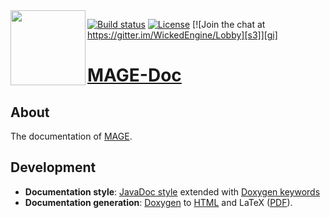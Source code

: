 <img align="left" src="https://github.com/matt77hias/MAGE/blob/master/res/MAGE.png" width="120px"/>

[![Build status][s1]][av] [![License][s2]][li] [![Join the chat at https://gitter.im/WickedEngine/Lobby][s3]][gi]

[s1]: https://ci.appveyor.com/api/projects/status/3dbcee5gd6i7qh7v?svg=true
[s2]: https://img.shields.io/badge/licence-No%20Licence-blue.svg
[s3]: https://badges.gitter.im/MatthiasAdvancedGameEngine/Lobby.svg
[av]: https://ci.appveyor.com/project/matt77hias/MAGE
[gi]: https://gitter.im/MatthiasAdvancedGameEngine/Lobby?utm_source=badge&utm_medium=badge&utm_campaign=pr-badge&utm_content=badge
[li]: https://raw.githubusercontent.com/matt77hias/MAGE/master/LICENSE.txt

# [MAGE-Doc](http://matt77hias.github.io/MAGE-Doc)

## About
The documentation of [MAGE](https://github.com/matt77hias/MAGE).

## Development
* **Documentation style**: [JavaDoc style](http://www.stack.nl/~dimitri/doxygen/manual/docblocks.html) extended with [Doxygen keywords](https://www.stack.nl/~dimitri/doxygen/manual/commands.html)
* **Documentation generation**: [Doxygen](http://www.stack.nl/~dimitri/doxygen/index.html) to [HTML](http://matt77hias.github.io/MAGE-Doc) and LaTeX ([PDF](https://matt77hias.github.io/MAGE-Doc/MAGE-Doc/latex/refman.pdf)).
